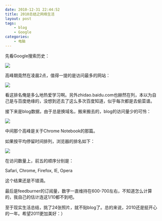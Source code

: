 ```yaml
---
date: 2010-12-31 22:44:52
title: 2010总结之网络生活
layout: post
tags:
    - blog
    - Google
categories:
    - 电脑
---
```

先看Google搜索历史：

![](http://pic.ztpala.com/wp-content/uploads/2010/12/Screen-shot-2010-12-31-at-9.48.15-PM.png)

高峰期竟然在凌晨2点，值得一提的是访问最多的网站：

![](http://pic.ztpala.com/wp-content/uploads/2010/12/Screen-shot-2010-12-31-at-9.48.34-PM.png)

看这排名俺是多么地热爱学习啊。另外zhidao.baidu.com也赫然在列，本以为自己是与百度绝缘的，没想到还去了这么多次百度知道，似乎每次都是去偷菜谱。

接下来是blog数据，由于总是换域名，搬来搬去的，blog的访问量少的可怜：

![](http://pic.ztpala.com/wp-content/uploads/2010/12/Screen-shot-2010-12-31-at-9.54.37-PM.png)

中间那个高峰是关于Chrome Notebook的那篇。

如果按平均停留时间排列，浏览器的排名如下：

![](http://pic.ztpala.com/wp-content/uploads/2010/12/Screen-shot-2010-12-31-at-9.57.52-PM.png)

在访问数量上，前五的顺序分别是：

Safari, Chrome, Firefox, IE, Opera

这个结果还是不错滴。

最后是feedburner的订阅量，数字一直维持在600-700左右，不知道怎么计算的，我自己的估计连这1/10都不到吧。

至于现实生活总结，挑了24张照片，就不贴blog了。总的来说，2010还是挺开心的一年。希望2011更加美好：）
